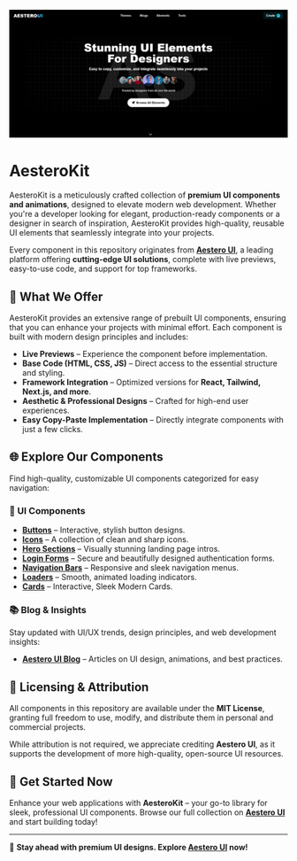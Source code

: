 ![AesteroKit](https://raw.githubusercontent.com/Aestero-UI/AesteroKit/2d9d9d24f94ef5201b1f74dced330b23820c8b4c/Aestero.png)

# AesteroKit  
AesteroKit is a meticulously crafted collection of **premium UI components and animations**, designed to elevate modern web development. Whether you're a developer looking for elegant, production-ready components or a designer in search of inspiration, AesteroKit provides high-quality, reusable UI elements that seamlessly integrate into your projects.  

Every component in this repository originates from **[Aestero UI](https://aestero-ui.vercel.app/)**, a leading platform offering **cutting-edge UI solutions**, complete with live previews, easy-to-use code, and support for top frameworks.

## 🚀 What We Offer
AesteroKit provides an extensive range of prebuilt UI components, ensuring that you can enhance your projects with minimal effort. Each component is built with modern design principles and includes:

- **Live Previews** – Experience the component before implementation.
- **Base Code (HTML, CSS, JS)** – Direct access to the essential structure and styling.
- **Framework Integration** – Optimized versions for **React, Tailwind, Next.js, and more**.
- **Aesthetic & Professional Designs** – Crafted for high-end user experiences.
- **Easy Copy-Paste Implementation** – Directly integrate components with just a few clicks.

## 🌐 Explore Our Components
Find high-quality, customizable UI components categorized for easy navigation:

### 🎨 UI Components
- **[Buttons](https://aestero-ui.vercel.app/button)** – Interactive, stylish button designs.
- **[Icons](https://aestero-ui.vercel.app/icon)** – A collection of clean and sharp icons.
- **[Hero Sections](https://aestero-ui.vercel.app/herosection)** – Visually stunning landing page intros.
- **[Login Forms](https://aestero-ui.vercel.app/login)** – Secure and beautifully designed authentication forms.
- **[Navigation Bars](https://aestero-ui.vercel.app/nav)** – Responsive and sleek navigation menus.
- **[Loaders](https://aestero-ui.vercel.app/loader)** – Smooth, animated loading indicators.
- **[Cards](https://aestero-ui.vercel.app/card)** – Interactive, Sleek Modern Cards.

### 📚 Blog & Insights
Stay updated with UI/UX trends, design principles, and web development insights:
- **[Aestero UI Blog](https://aestero-ui.vercel.app/Blog)** – Articles on UI design, animations, and best practices.

## 📜 Licensing & Attribution
All components in this repository are available under the **MIT License**, granting full freedom to use, modify, and distribute them in personal and commercial projects.

While attribution is not required, we appreciate crediting **Aestero UI**, as it supports the development of more high-quality, open-source UI resources.

## 🔗 Get Started Now
Enhance your web applications with **AesteroKit** – your go-to library for sleek, professional UI components. Browse our full collection on **[Aestero UI](https://aestero-ui.vercel.app/)** and start building today!

---

🚀 **Stay ahead with premium UI designs. Explore [Aestero UI](https://aestero-ui.vercel.app/) now!**

